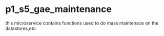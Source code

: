 # p1_s5_gae_maintenance
this microservice contains functions used to do mass maintenace on the datastores,etc.
